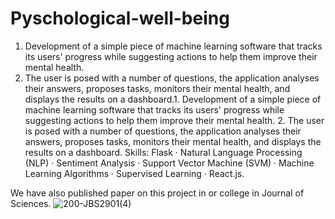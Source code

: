 # Pyschological-well-being
1. Development of a simple piece of machine learning software that tracks its users' progress while suggesting actions to help them improve their mental health.
2. The user is posed with a number of questions, the application analyses their answers, proposes tasks, monitors their mental health, and displays the results on a dashboard.1. Development of a simple piece of machine learning software that tracks its users' progress while suggesting actions to help them improve their mental health. 2. The user is posed with a number of questions, the application analyses their answers, proposes tasks, monitors their mental health, and displays the results on a dashboard.
Skills: Flask · Natural Language Processing (NLP) · Sentiment Analysis · Support Vector Machine (SVM) · Machine Learning Algorithms · Supervised Learning · React.js.

We have also published paper on this project in or college in Journal of Sciences.
![200-JBS2901(4)](https://github.com/milostivyy/Pyschological-well-being/assets/78307937/4ce039cf-f302-4705-8079-b25cb914a0ce)
